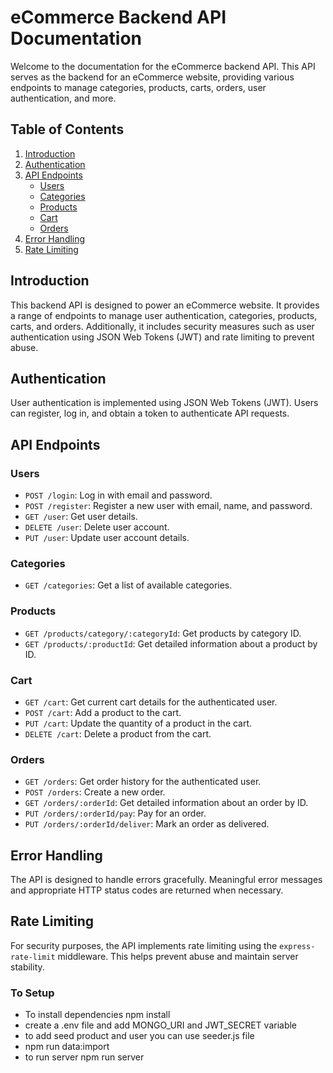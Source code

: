 eCommerce Backend API Documentation
===================================

Welcome to the documentation for the eCommerce backend API. This API serves as the backend for an eCommerce website, providing various endpoints to manage categories, products, carts, orders, user authentication, and more.


Table of Contents
-----------------

1.  [Introduction](#introduction)
2.  [Authentication](#authentication)
3.  [API Endpoints](#api-endpoints)
    *   [Users](#users)
    *   [Categories](#categories)
    *   [Products](#products)
    *   [Cart](#cart)
    *   [Orders](#orders)
4.  [Error Handling](#error-handling)
5.  [Rate Limiting](#rate-limiting)


Introduction
------------

This backend API is designed to power an eCommerce website. It provides a range of endpoints to manage user authentication, categories, products, carts, and orders. Additionally, it includes security measures such as user authentication using JSON Web Tokens (JWT) and rate limiting to prevent abuse.

Authentication
--------------

User authentication is implemented using JSON Web Tokens (JWT). Users can register, log in, and obtain a token to authenticate API requests.

API Endpoints
-------------

### Users

*   `POST /login`: Log in with email and password.
*   `POST /register`: Register a new user with email, name, and password.
*   `GET /user`: Get user details.
*   `DELETE /user`: Delete user account.
*   `PUT /user`: Update user account details.

### Categories

*   `GET /categories`: Get a list of available categories.

### Products

*   `GET /products/category/:categoryId`: Get products by category ID.
*   `GET /products/:productId`: Get detailed information about a product by ID.

### Cart

*   `GET /cart`: Get current cart details for the authenticated user.
*   `POST /cart`: Add a product to the cart.
*   `PUT /cart`: Update the quantity of a product in the cart.
*   `DELETE /cart`: Delete a product from the cart.

### Orders

*   `GET /orders`: Get order history for the authenticated user.
*   `POST /orders`: Create a new order.
*   `GET /orders/:orderId`: Get detailed information about an order by ID.
*   `PUT /orders/:orderId/pay`: Pay for an order.
*   `PUT /orders/:orderId/deliver`: Mark an order as delivered.

Error Handling
--------------

The API is designed to handle errors gracefully. Meaningful error messages and appropriate HTTP status codes are returned when necessary.

Rate Limiting
-------------

For security purposes, the API implements rate limiting using the `express-rate-limit` middleware. This helps prevent abuse and maintain server stability.


### To Setup
* To install dependencies npm install
* create a .env file and add MONGO_URI and JWT_SECRET variable
* to add seed product and user you can use seeder.js file
* npm run data:import
* to run server npm run server
